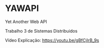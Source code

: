 # YAWAPI
Yet Another Web API

Trabalho 3 de Sistemas Distribuidos

Vídeo Explicação: https://youtu.be/gBfCjIrB_9s
